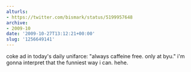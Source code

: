 ```yaml
---
alturls:
- https://twitter.com/bismark/status/5199957648
archive:
- 2009-10
date: '2009-10-27T13:12:21+00:00'
slug: '1256649141'
---
```


coke ad in today's daily unifarce: "always caffeine free. only at byu." i'm gonna interpret that the funniest way i can. hehe.

